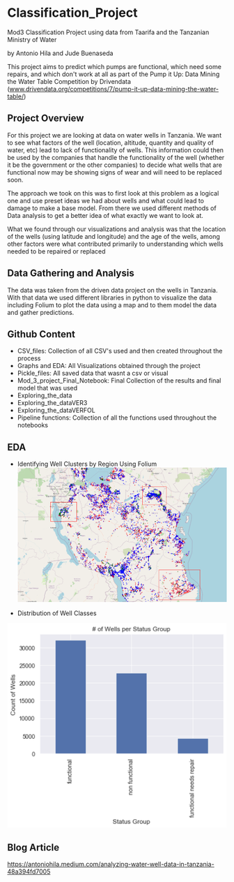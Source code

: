 # Classification_Project

Mod3 Classification Project using data from Taarifa and the Tanzanian Ministry of Water

by Antonio Hila and Jude Buenaseda

This project aims to predict which pumps are functional, which need some repairs, and which don't work at all as part of the Pump it Up: Data Mining the Water Table Competition by Drivendata (www.drivendata.org/competitions/7/pump-it-up-data-mining-the-water-table/) 


## Project Overview

For this project we are looking at data on water wells in Tanzania. We want to see what factors of the well (location, altitude, quantity and quality of water, etc) lead to lack of functionality of wells. This information could then be used by the companies that handle the functionality of the well (whether it be the government or the other companies) to decide what wells that are functional now may be showing signs of wear and will need to be replaced soon.

The approach we took on this was to first look at this problem as a logical one and use preset ideas we had about wells and what could lead to damage to make a base model. From there we used different methods of Data analysis to get a better idea of what exactly we want to look at.

What we found through our visualizations and analysis was that the location of the wells (using latitude and longitude) and the age of the wells, among other factors were what contributed primarily to understanding which wells needed to be repaired or replaced

## Data Gathering and Analysis

The data was taken from the driven data project on the wells in Tanzania. With that data we used different libraries in python to visualize the data including Folium to plot the data using a map and to them model the data and gather predictions.


## Github Content

- CSV_files: Collection of all CSV's used and then created throughout the process
- Graphs and EDA: All Visualizations obtained through the project
- Pickle_files: All saved data that wasnt a csv or visual
- Mod_3_project_Final_Notebook: Final Collection of the results and final model that was used
- Exploring_the_data
- Exploring_the_dataVER3
- Exploring_the_dataVERFOL
- Pipeline functions: Collection of all the functions used throughout the notebooks 


## EDA

- Identifying Well Clusters by Region Using Folium
![](/Visualizations/clusters.png)


- Distribution of Well Classes

![](/Visualizations/wellclasses.png)

## Blog Article

https://antoniohila.medium.com/analyzing-water-well-data-in-tanzania-48a394fd7005
